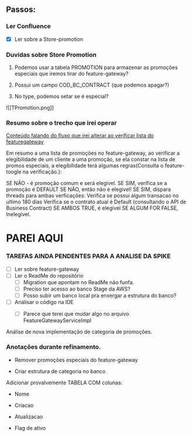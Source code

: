 
## Passos:

### Ler Confluence
- [x] Ler sobre a Store-promotion

### Duvidas sobre Store Promotion

1. Podemos usar a tabela PROMOTION para armazenar as promoções especiais que iremos tirar do feature-gateway?

2. Possui um campo COD_BC_CONTRACT (que podemos apagar?)

3. No type, podemos setar se é especial?

![[TPromotion.png]]

### Resumo sobre o trecho que irei operar

[Conteúdo falando do fluxo que irei alterar ao verificar lista do featuregateway](https://jiraps.atlassian.net/wiki/spaces/GRE/pages/75318461273/Elegibilidade)

Em resumo a uma lista de promoções no feature-gateway, ao verificar a elegibilidade de um cliente a uma promoção, se ela constar na lista de promos especiais, a elegibilidade terá algumas regras(Consulta o feature-toogle na verificação.):

SE NÃO - é promoção comum e será elegivel.
SE SIM, verifica se a promoção é DEFAULT
	SE NÃO, então não é elegivel!
	SE SIM,  dispara threads para ambas verficações:
		Verifica se possui algum transacao no ultimo 180 dias
		Verifica se o contrato atual é Default (consultando o API de Business Contract)
		SE AMBOS TRUE, é elegivel
		SE ALGUM FOR FALSE, Inelegivel.


# PAREI AQUI
### TAREFAS AINDA PENDENTES PARA A ANALISE DA SPIKE

- [ ] Ler sobre feature-gateway
- [ ] Ler o ReadMe do repositório
	- [ ] Migration que apontam no ReadMe não funfa.
	- [ ] Preciso ter acesso ao banco Stage da AWS?
	- [ ] Posso subir um banco local pra enxergar a estrutura do banco?
- [ ] Análisar o código na IDE
	- [ ] Parece que terei que mudar algo no arquivo  FeatureGatewayServiceImpl


Análise de nova implementação de categoria de promoções.

### Anotações durante refinamento.

- Remover promoções especiais do feature-gateway
    
- Criar estrutura de categoria no banco
    
Adicionar provalvemente TABELA COM colunas:

- Nome
    
- Criacao
    
- Atualizacao
    
- Flag de ativo



